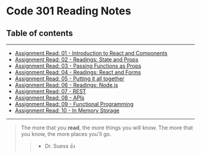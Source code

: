 # Code 301 Reading Notes

## Table of contents
---
* [Assignment Read: 01 - Introduction to React and Components](./class-01.md)
* [Assignment Read: 02 - Readings: State and Props](./class-02.md)
* [Assignment Read: 03 - Passing Functions as Props](./class-03.md)
* [Assignment Read: 04 - Readings: React and Forms](./class-04.md)
* [Assignment Read: 05 - Putting it all together](./class-05.md)
* [Assignment Read: 06 - Readings: Node.js](./class-06.md)
* [Assignment Read: 07 - REST](./class-07.md)
* [Assignment Read: 08 - APIs](./class-08.md)
* [Assignment Read: 09 - Functional Programming](./class-09.md)
* [Assignment Read: 10 -  In Memory Storage](./class-10.md)

__________________________________________________________________

> The more that you **read**, the more things you will know. The more that you know, the more places you'll go. 
>> - Dr. Suess :+1:
